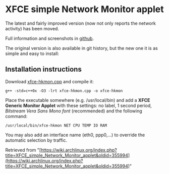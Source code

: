 # XFCE simple Network Monitor applet

The latest and fairly improved version (now not only reports the network activity) has been moved.

Full information and screenshots in [github](https://github.com/lightful/xfce-hkmon).

The original version is also available in git history, but the new one it is as simple and easy to install:

## Installation instructions

Download [xfce-hkmon.cpp](https://raw.githubusercontent.com/lightful/xfce-hkmon/master/xfce-hkmon.cpp) and compile it:

```
g++ -std=c++0x -O3 -lrt xfce-hkmon.cpp -o xfce-hkmon

```

Place the executable somewhere (e.g. /usr/local/bin) and add a **XFCE Generic Monitor Applet** with these settings: no label, 1 second period, _Bitstream Vera Sans Mono font_ (recommended) and the following command:

```
/usr/local/bin/xfce-hkmon NET CPU TEMP IO RAM

```

You may also add an interface name (eth0, ppp0,...) to override the automatic selection by traffic.

Retrieved from "[https://wiki.archlinux.org/index.php?title=XFCE_simple_Network_Monitor_applet&oldid=355994](https://wiki.archlinux.org/index.php?title=XFCE_simple_Network_Monitor_applet&oldid=355994)"